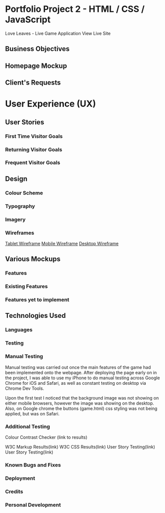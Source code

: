 # Portfolio Project 2 - HTML / CSS / JavaScript
Love Leaves - Live Game Application
View Live Site

## Business Objectives


## Homepage Mockup

## Client's Requests

# User Experience (UX)
## User Stories
### First Time Visitor Goals


### Returning Visitor Goals


### Frequent Visitor Goals


## Design
### Colour Scheme


### Typography



### Imagery



### Wireframes


[Tablet Wireframe](wireframes/tablet.md)
[Mobile Wireframe](wireframes/mobile.md)
[Desktop Wireframe](wireframes/desktop.md)


## Various Mockups

### Features
### Existing Features
### Features yet to implement

## Technologies Used
### Languages

### Testing


### Manual Testing
Manual testing was carried out once the main features of the game had been implemented onto the webpage. After deploying the page early on in the project, I was able to use my iPhone to do manual testing across Google Chrome for iOS and Safari, as well as constant testing on desktop via Chrome Dev Tools.

Upon the first test I noticed that the background image was not showing on either mobile browsers, however the image was showing on the desktop.
Also, on Google chrome the buttons (game.html) css styling was not being applied, but was on Safari.



### Additional Testing


Colour Contrast Checker (link to results)



W3C Markup Results(link)
W3C CSS Results(link)
User Story Testing(link)
User Story Testing(link)

### Known Bugs and Fixes

### Deployment

### Credits

### Personal Development
